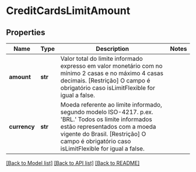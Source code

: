 # CreditCardsLimitAmount

## Properties
Name | Type | Description | Notes
------------ | ------------- | ------------- | -------------
**amount** | **str** | Valor total do limite informado expresso em valor monetário com no mínimo 2 casas e no máximo 4 casas decimais.  [Restrição] O campo é obrigatório caso isLimitFlexible for igual a false.  | 
**currency** | **str** | Moeda referente ao limite informado, segundo modelo ISO-4217. p.ex. &#x27;BRL.&#x27; Todos os limite informados estão representados com a moeda vigente do Brasil.  [Restrição] O campo é obrigatório caso isLimitFlexible for igual a false.  | 

[[Back to Model list]](../README.md#documentation-for-models) [[Back to API list]](../README.md#documentation-for-api-endpoints) [[Back to README]](../README.md)

